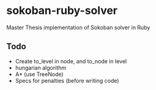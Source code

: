 # sokoban-ruby-solver

Master Thesis implementation of Sokoban solver in Ruby

## Todo

 * Create to_level in node, and to_node in level
 * hungarian algorithm
 * A* (use TreeNode)
 * Specs for penalties (before writing code)
